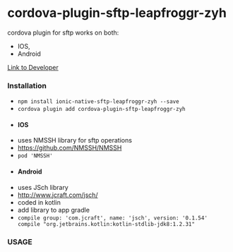 # cordova-plugin-sftp-leapfroggr-zyh
cordova plugin for sftp 
works on both:
* IOS,
* Android

[Link to Developer](https://github.com/zyhzx123e/)

### Installation
* `npm install ionic-native-sftp-leapfroggr-zyh --save`
* `cordova plugin add cordova-plugin-sftp-leapfroggr-zyh`

- #### IOS
* uses NMSSH library for sftp operations
* https://github.com/NMSSH/NMSSH
* `pod 'NMSSH'`

- #### Android
* uses JSch library
* http://www.jcraft.com/jsch/
* coded in kotlin
* add library to app gradle
* ``compile group: 'com.jcraft', name: 'jsch', version: '0.1.54'
    compile "org.jetbrains.kotlin:kotlin-stdlib-jdk8:1.2.31"``

### USAGE
